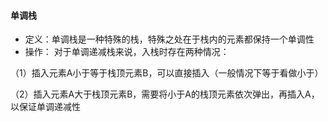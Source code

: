 #### 单调栈
* 定义：单调栈是一种特殊的栈，特殊之处在于栈内的元素都保持一个单调性
* 操作：
对于单调递减栈来说，入栈时存在两种情况：

（1）插入元素A小于等于栈顶元素B，可以直接插入（一般情况下等于看做小于）

（2）插入元素A大于栈顶元素B，需要将小于A的栈顶元素依次弹出，再插入A，以保证单调递减性
